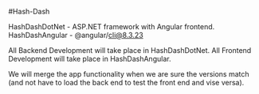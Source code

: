 #Hash-Dash

HashDashDotNet - ASP.NET framework with Angular frontend.
HashDashAngular - @angular/cli@8.3.23

All Backend Development will take place in HashDashDotNet.
All Frontend Development will take place in HashDashAngular.

We will merge the app functionality when we are sure the versions match (and not have to load the back end to test the front end and vise versa).

